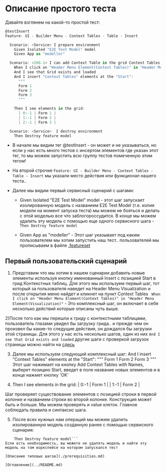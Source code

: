 # Описание простого теста

Давайте взглянем на какой-то простой тест:
```js
@testInsert
Feature: UI - Builder Menu - Context Tables - Table - Insert

  Scenario: <Service> I prepare environment
    Given Isolated "E2E Test Model" model
    Given App as "modeller"

  Scenario: <208.1> I can add Context Table in the grid Context Tables "Start" position
    When I click on "Header Menu Element(Context Tables)" in "Header Menu Element(Visualization)"
    And I see that Grid exists and loaded
    And I insert "Context Tables" elements at the "Start":
      """
      Form 1
      Form 2
      Form 3
      """

    Then I see elements in the grid:
      | 0:-1 | Form 1 |
      | 1:-1 | Form 2 |
      | 2:-1 | Form 3 |

  Scenario: <Service>  I destroy environment
    Then Destroy feature model
```

- В начале мы видим тег @testInsert - он может и не указываться, но если у нас есть много тестов с инсертом элементов где указан этот тег, то мы можем запустить всю группу тестов помеченную этим тегом!

- На второй строчке ```Feature: UI - Builder Menu - Context Tables - Table - Insert``` мы указали место действия или функционал нашего теста.. 

- Далее мы видим первый сервисный сценарий с шагами:
    - Given Isolated "E2E Test Model" model - этот шаг запускает изолированную модель с названием E2E Test Model (т.е. копия модели на момент запуска теста) мы можем не бояться и делать с этой моделью все что заблогороссудится. В конце мы можем удалить эту модель с помощью еще одного сервисного шага    - ``` Then Destroy feature model```

    - Given App as "modeller" - Этот шаг указывает под каким пользователем мы хотим запустить наш тест.. пользователей мы прописываем в файле [.featureset](preparationForWork/featureset.md)

## Первый пользовательский сценарий
1) Представим что мы хотим в нашем сценарии добавить новые элементы используя кнопку именованный Insert с позицией Start в грид Контекстных таблиц.
Для этого мы используем первый шаг, тот который за пользователя наведет на Header Menu Visualization и после открытия меню найдет и кликнет на пункт Context Tables
   ``` When I click on "Header Menu Element(Context Tables)" in "Header Menu Element(Visualization)"``` - Это комплексный шаг, он включает в себя несколько действий которые описаны чуть выше.

2)После того как мы перешли к гриду с контекстными таблицами, пользователь глазами увидел бы загрузку грида.. и прежде чем он произвел бы какие-то следущие действия, он дождался бы загрузки этой страницы. Для этого у нас есть несколько шагов, один из них ```And I see that Grid exists and loaded``` другие шаги с проверкой загрузок страницы можно найти на [сдесь]()

3) Далее мы используем следующий комплексный шаг:
   And I insert "Context Tables" elements at the "Start":
      """
      Form 1
      Form 2
      Form 3
      """
Этот шаг нажимает на кнопку Add Context Tables with Names, выберет позицию Start, введет в поле название новых элементов и в конце нажмет кнопку 'OK'

4)  Then I see elements in the grid:
      | 0:-1 | Form 1 |
      | 1:-1 | Form 2 |

Шаг проверяет существование элементов с позицией строки в первой колонке и названием строки во второй колонке. Конструкция может быть и больше. Мы можем проверять и value клеток. Главное соблюдать правила и синтаксис шага.

5) После всех нужных нам операций мы можем удалить изолированную модель созданную ранее с помощью сервисного сценария:
```  Scenario: <Service>  I destroy environment
    Then Destroy feature model```
Если есть необходимость, вы можете не удалять модель и найти эту модель на том воркспейсе на котором запускался тест

[Описание типовых шагов](./prerequisities.md)

[Оглавление](../README.md)